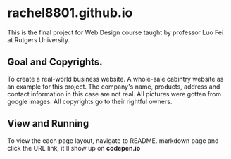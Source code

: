 # rachel8801.github.io
This is the final project for Web Design course taught by professor Luo Fei at Rutgers University.
## Goal and Copyrights.
To create a real-world business website. A whole-sale cabintry website as an example for this project. 
The company's name, products, address and contact information in this case are not real. All pictures were gotten
from google images. All copyrights go to their rightful owners. 
## View and Running
To view the each page layout, navigate to README. markdown page and click the URL link, it'll show up on **codepen.io**  
